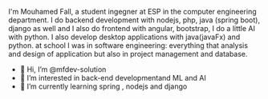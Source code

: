 I'm Mouhamed Fall, a student ingegner at ESP in the computer engineering department.
I do backend development with nodejs, php, java (spring boot), django as well 
and I also do frontend with angular, bootstrap, I do a little AI with python. 
I also develop desktop applications with java(javaFx) and python.
at school I was in software engineering: everything that analysis and design of application 
but also in project management and database.

- 👋 Hi, I’m @mfdev-solution
- 👀 I’m interested in back-end developmentand ML and AI
- 🌱 I’m currently learning spring , nodejs and django
<!---
mfdev-solution/mfdev-solution is a ✨ special ✨ repository because its `README.md` (this file) appears on your GitHub profile.
You can click the Preview link to take a look at your changes.
--->
